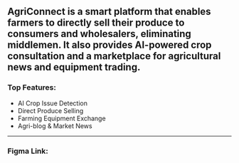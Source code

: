 ## AgriConnect is a smart platform that enables farmers to directly sell their produce to consumers and wholesalers, eliminating middlemen. It also provides AI-powered crop consultation and a marketplace for agricultural news and equipment trading.

### Top Features:
 * AI Crop Issue Detection
 * Direct Produce Selling
 * Farming Equipment Exchange
 * Agri-blog & Market News

---
### Figma Link: 

